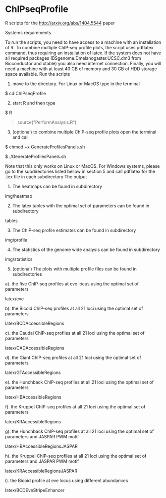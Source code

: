 ChIPseqProfile
==============

R scripts for the http://arxiv.org/abs/1404.5544 paper

Systems requirements

To run the scripts, you need to have access to a machine with an installation of R. To combine multiple ChIP-seq profile plots, the script uses pdflatex command, thus requiring an installation of latex. If the system does not have all required packages (BSgenome.Dmelanogaster.UCSC.dm3 from Bioconductor and xtable) you also need internet connection. Finally, you will need a machine with at least 40 GB of memory and 30 GB of HDD storage space available.
Run the scripts

1. move to the directory. For Linux or MacOS type in the terminal

$ cd ChIPseqProfile

2. start R and then type

$ R

> source("PerformAnalysis.R")

3. (optional) to combine multiple ChIP-seq profile plots open the terminal and call

$ chmod +x GenerateProfilesPanels.sh

$ ./GenerateProfilesPanels.sh

Note that this only works on Linux or MacOS. For Windows systems, please go to the subdirectories listed bellow in section 5 and call pdflatex for the .tex file in each subdirectory
The output

1. The heatmaps can be found in subdirectory

img/heatmap

2. The latex tables with the optimal set of parameters can be found in subdirectory

tables

3. The ChIP-seq profile estimates can be found in subdirectory

img/profile

4. The statistics of the genome wide analysis can be found in subdirectory

img/statistics

5. (optional) The plots with multiple profile files can be found in subdirectories

a). the five ChIP-seq profiles at eve locus using the optimal set of parameters

latex/eve

b). the Bicoid ChIP-seq profiles at all 21 loci using the optimal set of parameters

latex/BCDAccessibleRegions

c). the Caudal ChIP-seq profiles at all 21 loci using the optimal set of parameters

latex/CADAccessibleRegions

d). the Giant ChIP-seq profiles at all 21 loci using the optimal set of parameters

latex/GTAccessibleRegions

e). the Hunchback ChIP-seq profiles at all 21 loci using the optimal set of parameters

latex/HBAccessibleRegions

f). the Kruppel ChIP-seq profiles at all 21 loci using the optimal set of parameters

latex/KRAccessibleRegions

g). the Hunchback ChIP-seq profiles at all 21 loci using the optimal set of parameters and JASPAR PWM motif

latex/HBAccessibleRegionsJASPAR

h). the Kruppel ChIP-seq profiles at all 21 loci using the optimal set of parameters and JASPAR PWM motif

latex/KRAccessibleRegionsJASPAR

i). the Bicoid profile at eve locus using different abundances

latex/BCDEveStripeEnhancer
